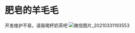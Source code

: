 # 肥皂的羊毛毛
开发维护不易，请我喝杯奶茶吧
![微信图片_20210331193553](https://user-images.githubusercontent.com/76593644/113138439-5bcef800-9258-11eb-8553-10a866e378f0.jpg)

